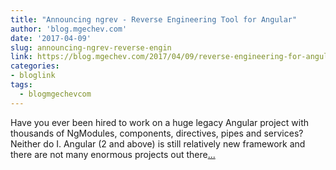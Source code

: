 ```yaml
---
title: "Announcing ngrev - Reverse Engineering Tool for Angular"
author: 'blog.mgechev.com'
date: '2017-04-09'
slug: announcing-ngrev-reverse-engin
link: https://blog.mgechev.com/2017/04/09/reverse-engineering-for-angular-ngrev/
categories:
- bloglink
tags:
  - blogmgechevcom
---
```


Have you ever been hired to work on a huge legacy Angular project with thousands of NgModules, components, directives, pipes and services? Neither do I. Angular (2 and above) is still relatively new framework and there are not many enormous projects out there[... <i class="fas fa-external-link-alt"></i>](https://blog.mgechev.com/2017/04/09/reverse-engineering-for-angular-ngrev/)

